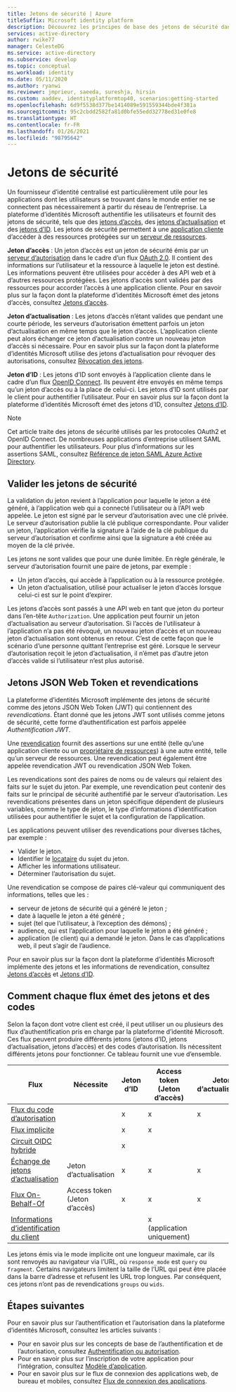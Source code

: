 ```yaml
---
title: Jetons de sécurité | Azure
titleSuffix: Microsoft identity platform
description: Découvrez les principes de base des jetons de sécurité dans la plateforme d’identités Microsoft.
services: active-directory
author: rwike77
manager: CelesteDG
ms.service: active-directory
ms.subservice: develop
ms.topic: conceptual
ms.workload: identity
ms.date: 05/11/2020
ms.author: ryanwi
ms.reviewer: jmprieur, saeeda, sureshja, hirsin
ms.custom: aaddev, identityplatformtop40, scenarios:getting-started
ms.openlocfilehash: 6d9f5538d377be1414089e591559344bde4f381a
ms.sourcegitcommit: 95c2cbdd2582fa81d0bfe55edd32778ed31e0fe8
ms.translationtype: HT
ms.contentlocale: fr-FR
ms.lasthandoff: 01/26/2021
ms.locfileid: "98795642"
---
```

# <a name="security-tokens"></a>Jetons de sécurité

Un fournisseur d’identité centralisé est particulièrement utile pour les applications dont les utilisateurs se trouvant dans le monde entier ne se connectent pas nécessairement à partir du réseau de l’entreprise. La plateforme d’identités Microsoft authentifie les utilisateurs et fournit des jetons de sécurité, tels que des [jetons d’accès](developer-glossary.md#access-token), des [jetons d’actualisation](developer-glossary.md#refresh-token) et des [jetons d’ID](developer-glossary.md#id-token). Les jetons de sécurité permettent à une [application cliente](developer-glossary.md#client-application) d’accéder à des ressources protégées sur un [serveur de ressources](developer-glossary.md#resource-server).

**Jeton d’accès** : Un jeton d’accès est un jeton de sécurité émis par un [serveur d’autorisation](developer-glossary.md#authorization-server) dans le cadre d’un flux [OAuth 2.0](active-directory-v2-protocols.md). Il contient des informations sur l’utilisateur et la ressource à laquelle le jeton est destiné. Les informations peuvent être utilisées pour accéder à des API web et à d’autres ressources protégées. Les jetons d’accès sont validés par des ressources pour accorder l’accès à une application cliente. Pour en savoir plus sur la façon dont la plateforme d’identités Microsoft émet des jetons d’accès, consultez [Jetons d’accès](access-tokens.md).

**Jeton d’actualisation** : Les jetons d’accès n’étant valides que pendant une courte période, les serveurs d’autorisation émettent parfois un jeton d’actualisation en même temps que le jeton d’accès. L’application cliente peut alors échanger ce jeton d’actualisation contre un nouveau jeton d’accès si nécessaire. Pour en savoir plus sur la façon dont la plateforme d’identités Microsoft utilise des jetons d’actualisation pour révoquer des autorisations, consultez [Révocation des jetons](access-tokens.md#token-revocation).

**Jeton d’ID** : Les jetons d’ID sont envoyés à l’application cliente dans le cadre d’un flux [OpenID Connect](v2-protocols-oidc.md). Ils peuvent être envoyés en même temps qu’un jeton d’accès ou à la place de celui-ci. Les jetons d’ID sont utilisés par le client pour authentifier l’utilisateur. Pour en savoir plus sur la façon dont la plateforme d’identités Microsoft émet des jetons d’ID, consultez [Jetons d’ID](id-tokens.md).

> [!NOTE]
> Cet article traite des jetons de sécurité utilisés par les protocoles OAuth2 et OpenID Connect. De nombreuses applications d’entreprise utilisent SAML pour authentifier les utilisateurs. Pour plus d’informations sur les assertions SAML, consultez [Référence de jeton SAML Azure Active Directory](reference-saml-tokens.md).

## <a name="validate-security-tokens"></a>Valider les jetons de sécurité

La validation du jeton revient à l’application pour laquelle le jeton a été généré, à l’application web qui a connecté l’utilisateur ou à l’API web appelée. Le jeton est signé par le serveur d’autorisation avec une clé privée. Le serveur d’autorisation publie la clé publique correspondante. Pour valider un jeton, l’application vérifie la signature à l’aide de la clé publique du serveur d’autorisation et confirme ainsi que la signature a été créée au moyen de la clé privée.

Les jetons ne sont valides que pour une durée limitée. En règle générale, le serveur d’autorisation fournit une paire de jetons, par exemple :

* Un jeton d’accès, qui accède à l’application ou à la ressource protégée.
* Un jeton d’actualisation, utilisé pour actualiser le jeton d’accès lorsque celui-ci est sur le point d’expirer.

Les jetons d’accès sont passés à une API web en tant que jeton du porteur dans l’en-tête `Authorization`. Une application peut fournir un jeton d’actualisation au serveur d’autorisation. Si l’accès de l’utilisateur à l’application n’a pas été révoqué, un nouveau jeton d’accès et un nouveau jeton d’actualisation sont obtenus en retour. C’est de cette façon que le scénario d’une personne quittant l’entreprise est géré. Lorsque le serveur d’autorisation reçoit le jeton d’actualisation, il n’émet pas d’autre jeton d’accès valide si l’utilisateur n’est plus autorisé.

## <a name="json-web-tokens-and-claims"></a>Jetons JSON Web Token et revendications

La plateforme d’identités Microsoft implémente des jetons de sécurité comme des jetons JSON Web Token (JWT) qui contiennent des *revendications*. Étant donné que les jetons JWT sont utilisés comme jetons de sécurité, cette forme d’authentification est parfois appelée *Authentification JWT*.

Une [revendication](developer-glossary.md#claim) fournit des assertions sur une entité (telle qu’une application cliente ou un [propriétaire de ressources](developer-glossary.md#resource-owner)) à une autre entité, telle qu’un serveur de ressources. Une revendication peut également être appelée revendication JWT ou revendication JSON Web Token.

Les revendications sont des paires de noms ou de valeurs qui relaient des faits sur le sujet du jeton. Par exemple, une revendication peut contenir des faits sur le principal de sécurité authentifié par le serveur d’autorisation. Les revendications présentes dans un jeton spécifique dépendent de plusieurs variables, comme le type de jeton, le type d’informations d’identification utilisées pour authentifier le sujet et la configuration de l’application.

Les applications peuvent utiliser des revendications pour diverses tâches, par exemple :

* Valider le jeton.
* Identifier le [locataire](developer-glossary.md#tenant) du sujet du jeton.
* Afficher les informations utilisateur.
* Déterminer l’autorisation du sujet.

Une revendication se compose de paires clé-valeur qui communiquent des informations, telles que les :

* serveur de jetons de sécurité qui a généré le jeton ;
* date à laquelle le jeton a été généré ;
* sujet (tel que l’utilisateur, à l’exception des démons) ;
* audience, qui est l’application pour laquelle le jeton a été généré ;
* application (le client) qui a demandé le jeton. Dans le cas d’applications web, il peut s’agir de l’audience.

Pour en savoir plus sur la façon dont la plateforme d’identités Microsoft implémente des jetons et les informations de revendication, consultez [Jetons d’accès](access-tokens.md) et [Jetons d’ID](id-tokens.md).

## <a name="how-each-flow-emits-tokens-and-codes"></a>Comment chaque flux émet des jetons et des codes

Selon la façon dont votre client est créé, il peut utiliser un ou plusieurs des flux d’authentification pris en charge par la plateforme d’identité Microsoft. Ces flux peuvent produire différents jetons (jetons d’ID, jetons d’actualisation, jetons d’accès) et des codes d’autorisation. Ils nécessitent différents jetons pour fonctionner. Ce tableau fournit une vue d’ensemble.

|Flux | Nécessite | Jeton d’ID | Access token (Jeton d’accès) | Jeton d’actualisation | Code d’autorisation. |
|-----|----------|----------|--------------|---------------|--------------------|
|[Flux du code d’autorisation](v2-oauth2-auth-code-flow.md) | | x | x | x | x|
|[Flux implicite](v2-oauth2-implicit-grant-flow.md) | | x        | x    |      |                    |
|[Circuit OIDC hybride](v2-protocols-oidc.md#protocol-diagram-access-token-acquisition)| | x  | |          |            x   |
|[Échange de jetons d’actualisation](v2-oauth2-auth-code-flow.md#refresh-the-access-token) | Jeton d’actualisation | x | x | x| |
|[Flux On-Behalf-Of](v2-oauth2-on-behalf-of-flow.md) | Access token (Jeton d’accès)| x| x| x| |
|[Informations d’identification du client](v2-oauth2-client-creds-grant-flow.md) | | | x (application uniquement)| | |

Les jetons émis via le mode implicite ont une longueur maximale, car ils sont renvoyés au navigateur via l’URL, où `response_mode` est `query` ou `fragment`. Certains navigateurs limitent la taille de l’URL qui peut être placée dans la barre d’adresse et refusent les URL trop longues. Par conséquent, ces jetons n’ont pas de revendications `groups` ou `wids`.

## <a name="next-steps"></a>Étapes suivantes

Pour en savoir plus sur l’authentification et l’autorisation dans la plateforme d’identités Microsoft, consultez les articles suivants :

* Pour en savoir plus sur les concepts de base de l’authentification et de l’autorisation, consultez [Authentification ou autorisation](authentication-vs-authorization.md).
* Pour en savoir plus sur l’inscription de votre application pour l’intégration, consultez [Modèle d’application](application-model.md).
* Pour en savoir plus sur le flux de connexion des applications web, de bureau et mobiles, consultez [Flux de connexion des applications](app-sign-in-flow.md).
